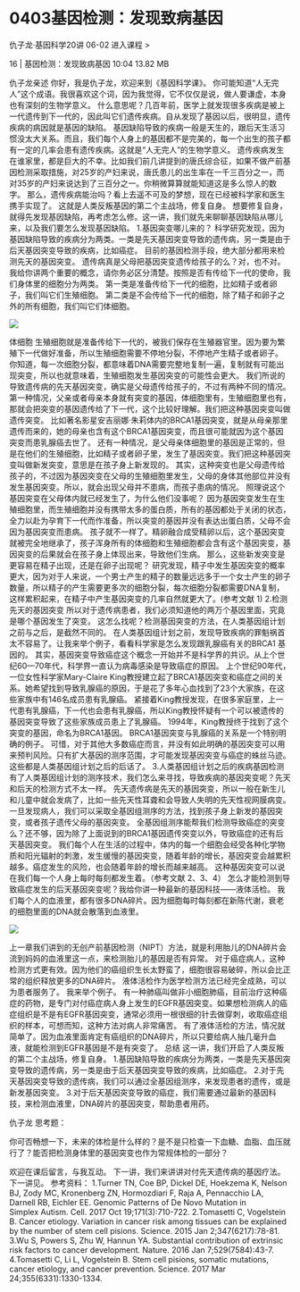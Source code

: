 # 0403基因检测：发现致病基因


仇子龙·基因科学20讲
06-02
进入课程 >

16 | 基因检测：发现致病基因
10:04 13.82 MB

仇子龙亲述
你好，我是仇子龙，欢迎来到《基因科学课》。
你可能知道“人无完人”这个成语。我很喜欢这个词，因为我觉得，它不仅仅是说，做人要谦虚，本身也有深刻的生物学意义。
什么意思呢？几百年前，医学上就发现很多疾病是被上一代遗传到下一代的，因此叫它们遗传疾病。自从发现了基因以后，很明显，遗传疾病的病因就是基因的缺陷。
基因缺陷导致的疾病一般是天生的，跟后天生活习惯没太大关系。而且，我们每个人身上的基因都不是完美的，每一个出生的孩子都有一定的几率会患有遗传疾病。这就是“人无完人”的生物学意义。
遗传疾病发生在谁家里，都是巨大的不幸。比如我们前几讲提到的唐氏综合征，如果不做产前基因检测采取措施，对25岁的产妇来说，唐氏患儿的出生率在一千三百分之一，而对35岁的产妇来说达到了三百分之一。你稍微算算就能知道这是多么惊人的数字。
那么，遗传疾病能治吗？看上去遥不可及的梦想，现在已经被科学家和医生携手实现了。
这就是人类反叛基因的第二个主战场，修复自身。
想要修复自身，就得先发现基因缺陷，再考虑怎么修。这一讲，我们就先来聊聊基因缺陷从哪儿来，以及我们要怎么发现基因缺陷。
1.基因突变哪儿来的？
科学研究发现，因为基因缺陷导致的疾病分为两类。一类是先天基因突变导致的遗传病，另一类是由于后天基因突变导致的疾病，比如癌症。
目前的基因检测手段，绝大部分都用来检测先天的基因突变。
遗传病真是父母把基因突变遗传给孩子的么？对，也不对。
我给你讲两个重要的概念，请你务必区分清楚。按照是否有传给下一代的使命，我们身体里的细胞分为两类。
第一类是准备传给下一代的细胞，比如精子或者卵子，我们叫它们生殖细胞。
第二类是不会传给下一代的细胞，除了精子和卵子之外的所有细胞，我们叫它们体细胞。

![](https://raw.githubusercontent.com/dalong0514/selfstudy/master/图片链接/生命科学/2019111.jpg)

体细胞
生殖细胞就是准备传给下一代的，被我们保存在生殖器官里。因为要为繁殖下一代做好准备，所以生殖细胞需要不停地分裂，不停地产生精子或者卵子。
你知道，每一次细胞分裂，都意味着DNA需要完整地复制一遍，复制就有可能出现突变，所以也就意味着，生殖细胞发生基因突变的可能性会更大。
我们所说的导致遗传病的先天基因突变，确实是父母遗传给孩子的，不过有两种不同的情况。
第一种情况，父亲或者母亲本身就有突变的基因，体细胞里有，生殖细胞里也有，那就会把突变的基因遗传给了下一代，这个比较好理解。我们把这种基因突变叫做遗传突变。
比如著名影星安吉丽娜·朱莉体内的BRCA1基因突变，就是从母亲那里遗传而来的，她的母亲也含有这个BRCA1基因突变，而且很可能就因为这个基因突变而患乳腺癌去世了。
还有一种情况，是父母亲体细胞里的基因是正常的，但是在他们的生殖细胞，比如精子或者卵子里，发生了基因突变。我们把这种基因突变叫做新发突变，意思是在孩子身上新发现的。
其实，这种突变也是父母遗传给孩子的，不过因为基因突变在父母的生殖细胞里发生，父母的身体其他部位并没有发生基因突变。所以，就会出现父母并不患病，而孩子患病的情况。
照理说这个基因突变在父母体内就已经发生了，为什么他们没事呢？
因为基因突变发生在生殖细胞里，而生殖细胞并没有携带太多的蛋白质，所有的基因都处于关闭的状态，全力以赴为孕育下一代而作准备，所以突变的基因并没有表达出蛋白质，父母不会因为基因突变而患病。
孩子就不一样了。精卵融合成受精卵以后，这个基因突变就被完全地继承了，孩子浑身所有的体细胞和生殖细胞都会含有这个基因突变，基因突变的后果就会在孩子身上体现出来，导致他们生病。
那么，这些新发突变是更容易在精子出现，还是在卵子出现呢？
研究发现，精子中发生基因突变的概率更大，因为对于人来说，一个男士产生的精子的数量远远多于一个女士产生的卵子数量，所以精子的产生需要更多次的细胞分裂，每次细胞分裂都需要DNA复制，这样累积起来，在精子中产生基因突变的几率自然就更大了。(参考文献 1)
2.检测先天的基因突变
所以对于遗传病患者，我们必须知道他的两万个基因里面，究竟是哪个基因发生了突变。
这怎么找呢？检测基因突变的方法，在人类基因组计划之前与之后，是截然不同的。
在人类基因组计划之前，发现导致疾病的罪魁祸首太不容易了。让我来举个例子，看看科学家是怎么发现跟乳腺癌有关的BRCA1 基因的。
其实，基因突变导致癌症这个概念一开始并不是科学界的共识。从上个世纪60—70年代，科学界一直认为病毒感染是导致癌症的原因。
上个世纪90年代，一位女性科学家Mary-Claire King教授建立起了BRCA1基因突变和癌症之间的关系。她希望找到导致乳腺癌的原因，于是花了多年心血找到了23个大家族，在这些家族中有146名成员患有乳腺癌。
紧接着King教授发现，在很多家庭里，上一代患有乳腺癌，下一代也会患有乳腺癌，所以King教授怀疑有一个可以被遗传的基因突变导致了这些家族成员患上了乳腺癌。
1994年，King教授终于找到了这个突变的基因，命名为BRCA1基因。
BRCA1基因突变与乳腺癌的关系是一个特别明确的例子。
可惜，对于其他大多数癌症而言，并没有如此明确的基因突变可以用来预判风险。只有扩大基因的测序范围，才可能发现基因突变与癌症的蛛丝马迹。这些都是人类基因组计划之后的后话了。
3.人类基因组计划之后的疾病基因检测
有了人类基因组计划的测序技术，我们怎么来寻找，导致疾病的基因突变呢？先天和后天的检测方式不太一样。
先天遗传病是先天的基因突变，所以一般在新生儿和儿童中就会发病了，比如一些先天性耳聋和会导致人失明的先天性视网膜病变。一旦发现病人，我们可以采取全基因组测序的方法，找到孩子身上新发的基因突变，或者孩子遗传父母的基因突变。
全基因组测序能帮我们检测导致癌症的突变么？还不够，因为除了上面说到的BRCA1基因遗传突变以外，导致癌症的还有后天基因突变。
我们每个人在生活的过程中，体内的每一个细胞会经受各种化学物质和阳光辐射的刺激，发生缓慢的基因突变，随着年龄的增长，基因突变会越累积越多。癌症发生的风险，也会随着年龄的增长而越来越高。
这种基因突变可以说在我们每一个人身上每时每刻都发生着。（参考文献 2、3、4）
怎么才能检测到导致癌症发生的后天基因突变呢？我给你讲一种最新的基因科技——液体活检。
我们每个人的血液里，都有很多DNA碎片。因为细胞每时每刻都在新陈代谢，衰老的细胞里面的DNA就会散落到血液里。

![](https://raw.githubusercontent.com/dalong0514/selfstudy/master/图片链接/生命科学/2019112.jpg)

上一章我们讲到的无创产前基因检测（NIPT）方法，就是利用胎儿的DNA碎片会流到妈妈的血液里这一点，来检测胎儿的基因是否有异常。
对于癌症病人，这种检测方式更有效。因为他们的癌组织生长太野蛮了，细胞很容易破碎，所以会比正常的组织释放更多的DNA碎片。
液体活检作为医学检测方法已经完全成熟，可以为患者服务了。
我来举个例子。
有一种肺癌叫做非小细胞肺癌，目前治疗这种癌症的药物，是专门对付癌症病人身上发生的EGFR基因突变。如果想检测病人的癌症组织是不是有EGFR基因突变，通常必须用一根很细的针去做穿刺，收取癌症组织的样本，可想而知，这种方法对病人非常痛苦。
有了液体活检的方法，情况就简单了。因为血液里面肯定有癌组织的DNA碎片，所以只要给病人抽几毫升血液，就能检测到EGFR基因是不是有突变了。
总结
这一讲，我们开启了人类反叛的第二个主战场，修复自身。
1.基因缺陷导致的疾病分为两类，一类是先天基因突变导致的遗传病，另一类是由于后天基因突变导致的疾病，比如癌症。
2.对于先天基因突变导致的遗传病，我们可以通过全基因组测序，来发现患者的遗传，或是新发基因突变。
3.对于后天基因突变导致的癌症，我们需要通过最新的基因科技，来检测血液里，DNA碎片的基因突变，帮助患者用药。

仇子龙
思考题：

你可否畅想一下，未来的体检是什么样的？是不是只检查一下血糖、血脂、血压就行了？能否把检测身体里的基因突变也作为常规体检的一部分？

欢迎在课后留言，与我互动。
下一讲，我们来讲讲对付先天遗传病的基因疗法。下一讲见。
参考资料：
1.Turner TN, Coe BP, Dickel DE, Hoekzema K, Nelson BJ, Zody MC, Kronenberg ZN, Hormozdiari F, Raja A, Pennacchio LA, Darnell RB, Eichler EE. Genomic Patterns of De Novo Mutation in Simplex Autism. Cell. 2017 Oct 19;171(3):710-722.
2.Tomasetti C, Vogelstein B. Cancer etiology. Variation in cancer risk among tissues can be explained by the number of stem cell pisions. Science. 2015 Jan 2;347(6217):78-81.
3.Wu S, Powers S, Zhu W, Hannun YA. Substantial contribution of extrinsic risk factors to cancer development. Nature. 2016 Jan 7;529(7584):43-7.
4.Tomasetti C, Li L, Vogelstein B. Stem cell pisions, somatic mutations, cancer etiology, and cancer prevention. Science. 2017 Mar 24;355(6331):1330-1334.